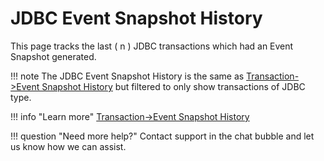 # JDBC Event Snapshot History

This page tracks the last ( n ) JDBC transactions which had an Event
Snapshot generated. 

!!! note
    The JDBC Event Snapshot History is the same as [Transaction->Event Snapshot History](../Transactions/Event-Snapshot-History.md) but filtered to only show transactions of JDBC type.

!!! info "Learn more"
    [Transaction->Event Snapshot History](../Transactions/Event-Snapshot-History.md)


!!! question "Need more help?"
    Contact support in the chat bubble and let us know how we can assist.

